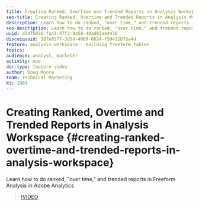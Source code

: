 ```yaml
---
title: Creating Ranked, Overtime and Trended Reports in Analysis Workspace
seo-title: Creating Ranked, Overtime and Trended Reports in Analysis Workspace - Adobe Analytics
description: Learn how to do ranked, "over time," and trended reports in Freeform Analysis in Analysis Workspace. - Adobe Analytics
seo-description: Learn how to do ranked, "over time," and trended reports in Freeform Analysis in Analysis Workspace. - Adobe Analytics
uuid: d5d75656-fa41-47f3-8a58-40ad03ae4436
discoiquuid: 387e8577-3d5d-4069-8624-f59411b73a4d
feature: analysis workspace - building freeform tables
topics: 
audience: analyst, marketer
activity: use
doc-type: feature video
author: Doug Moore
team: Technical Marketing
kt: 1983
---
```


# Creating Ranked, Overtime and Trended Reports in Analysis Workspace {#creating-ranked-overtime-and-trended-reports-in-analysis-workspace}

Learn how to do ranked, "over time," and trended reports in Freeform Analysis in Adobe Analytics

>[!VIDEO](https://video.tv.adobe.com/v/23970/?quality=12)